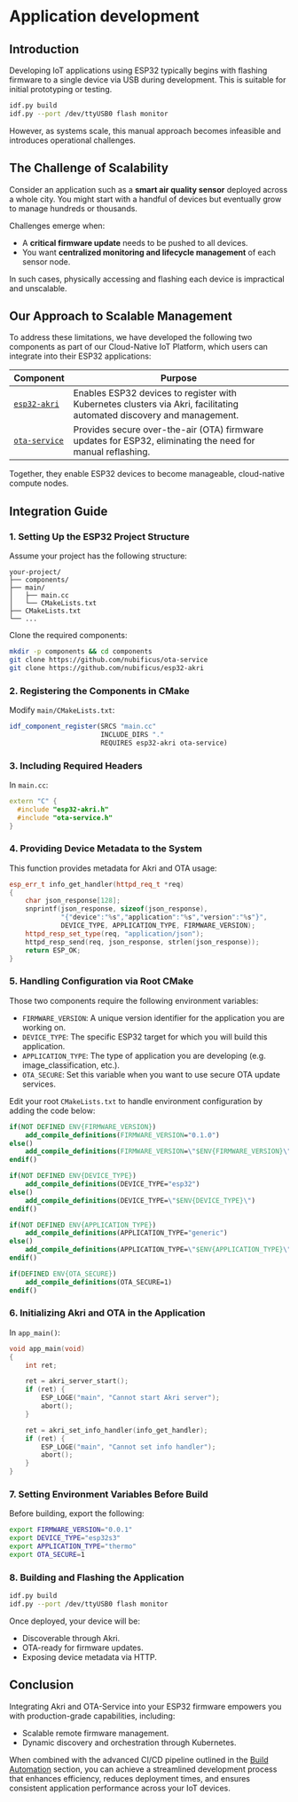 # Application development

## Introduction

Developing IoT applications using ESP32 typically begins with flashing firmware to a single device via USB during development. This is suitable for initial prototyping or testing.

```bash
idf.py build
idf.py --port /dev/ttyUSB0 flash monitor
```

However, as systems scale, this manual approach becomes infeasible and introduces operational challenges.

## The Challenge of Scalability

Consider an application such as a **smart air quality sensor** deployed across a whole city. You might start with a handful of devices but eventually grow to manage hundreds or thousands.

Challenges emerge when:
- A **critical firmware update** needs to be pushed to all devices.
- You want **centralized monitoring and lifecycle management** of each sensor node.

In such cases, physically accessing and flashing each device is impractical and unscalable.

## Our Approach to Scalable Management

To address these limitations, we have developed the following two components as part of our Cloud-Native IoT Platform, which users can integrate into their ESP32 applications:

| Component | Purpose |
|----------|---------|
| [`esp32-akri`](https://github.com/nubificus/esp32-akri) | Enables ESP32 devices to register with Kubernetes clusters via Akri, facilitating automated discovery and management. |
| [`ota-service`](https://github.com/nubificus/ota-service) | Provides secure over-the-air (OTA) firmware updates for ESP32, eliminating the need for manual reflashing. |

Together, they enable ESP32 devices to become manageable, cloud-native compute nodes.

## Integration Guide

### 1. Setting Up the ESP32 Project Structure

Assume your project has the following structure:

```
your-project/
├── components/
├── main/
│   ├── main.cc
│   └── CMakeLists.txt
├── CMakeLists.txt
└── ...
```

Clone the required components:

```bash
mkdir -p components && cd components
git clone https://github.com/nubificus/ota-service
git clone https://github.com/nubificus/esp32-akri
```

### 2. Registering the Components in CMake

Modify `main/CMakeLists.txt`:

```cmake
idf_component_register(SRCS "main.cc"
                       INCLUDE_DIRS "."
                       REQUIRES esp32-akri ota-service)
```

### 3. Including Required Headers

In `main.cc`:

```cpp
extern "C" {
  #include "esp32-akri.h"
  #include "ota-service.h"
}
```

### 4. Providing Device Metadata to the System

This function provides metadata for Akri and OTA usage:

```cpp
esp_err_t info_get_handler(httpd_req_t *req)
{
    char json_response[128];
    snprintf(json_response, sizeof(json_response),
             "{"device":"%s","application":"%s","version":"%s"}",
             DEVICE_TYPE, APPLICATION_TYPE, FIRMWARE_VERSION);
    httpd_resp_set_type(req, "application/json");
    httpd_resp_send(req, json_response, strlen(json_response));
    return ESP_OK;
}
```

### 5. Handling Configuration via Root CMake

Those two components require the following environment variables:
* `FIRMWARE_VERSION`: A unique version identifier for the application you are working on.
* `DEVICE_TYPE`: The specific ESP32 target for which you will build this application.
* `APPLICATION_TYPE`: The type of application you are developing (e.g. image_classification, etc.).
* `OTA_SECURE`: Set this variable when you want to use secure OTA update services.

Edit your root `CMakeLists.txt` to handle environment configuration by adding the code below:

```cmake
if(NOT DEFINED ENV{FIRMWARE_VERSION})
    add_compile_definitions(FIRMWARE_VERSION="0.1.0")
else()
    add_compile_definitions(FIRMWARE_VERSION=\"$ENV{FIRMWARE_VERSION}\")
endif()

if(NOT DEFINED ENV{DEVICE_TYPE})
    add_compile_definitions(DEVICE_TYPE="esp32")
else()
    add_compile_definitions(DEVICE_TYPE=\"$ENV{DEVICE_TYPE}\")
endif()

if(NOT DEFINED ENV{APPLICATION_TYPE})
    add_compile_definitions(APPLICATION_TYPE="generic")
else()
    add_compile_definitions(APPLICATION_TYPE=\"$ENV{APPLICATION_TYPE}\")
endif()

if(DEFINED ENV{OTA_SECURE})
    add_compile_definitions(OTA_SECURE=1)
endif()
```

### 6. Initializing Akri and OTA in the Application

In `app_main()`:

```cpp
void app_main(void)
{
    int ret;

    ret = akri_server_start();
    if (ret) {
        ESP_LOGE("main", "Cannot start Akri server");
        abort();
    }

    ret = akri_set_info_handler(info_get_handler);
    if (ret) {
        ESP_LOGE("main", "Cannot set info handler");
        abort();
    }
}
```

### 7. Setting Environment Variables Before Build

Before building, export the following:

```bash
export FIRMWARE_VERSION="0.0.1"
export DEVICE_TYPE="esp32s3"
export APPLICATION_TYPE="thermo"
export OTA_SECURE=1
```

### 8. Building and Flashing the Application

```bash
idf.py build
idf.py --port /dev/ttyUSB0 flash monitor
```

Once deployed, your device will be:
- Discoverable through Akri.
- OTA-ready for firmware updates.
- Exposing device metadata via HTTP.

## Conclusion

Integrating Akri and OTA-Service into your ESP32 firmware empowers you with production-grade capabilities, including:

- Scalable remote firmware management.
- Dynamic discovery and orchestration through Kubernetes.

When combined with the advanced CI/CD pipeline outlined in the [Build Automation](build_automation.md) section, you can achieve a streamlined development process that enhances efficiency, reduces deployment times, and ensures consistent application performance across your IoT devices.
